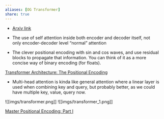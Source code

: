 ```yaml
---
aliases: [OG Transformer]
share: true
---
```

- [Arxiv link](https://arxiv.org/abs/1706.03762)

- The use of self attention inside both encoder and decoder itself, not only encoder-decoder level “normal” attention
- The clever positional encoding with sin and cos waves, and use residual blocks to propagate that information. You can think of it as a more concise way of binary encoding (for floats).

[Transformer Architecture: The Positional Encoding](https://kazemnejad.com/blog/transformer_architecture_positional_encoding/)

- Multi-head attention is kinda like general attention where a linear layer is used when combining key and query, but probably better, as we could have multiple key, value, query now.

![[imgs/transformer.png]]
![[imgs/transformer_1.png]]

[Master Positional Encoding: Part I](https://towardsdatascience.com/master-positional-encoding-part-i-63c05d90a0c3)